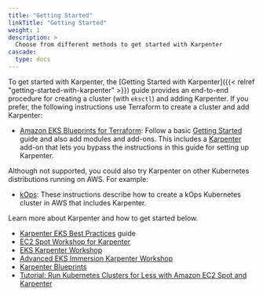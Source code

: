 ```yaml
---
title: "Getting Started"
linkTitle: "Getting Started"
weight: 1
description: >
  Choose from different methods to get started with Karpenter
cascade:
  type: docs
---
```



To get started with Karpenter, the [Getting Started with Karpenter]({{< relref "getting-started-with-karpenter" >}}) guide provides an end-to-end procedure for creating a cluster (with `eksctl`) and adding Karpenter.
If you prefer, the following instructions use Terraform to create a cluster and add Karpenter:

* [Amazon EKS Blueprints for Terraform](https://aws-ia.github.io/terraform-aws-eks-blueprints): Follow a basic [Getting Started](https://aws-ia.github.io/terraform-aws-eks-blueprints/v4.18.0/getting-started/) guide and also add modules and add-ons. This includes a [Karpenter](https://aws-ia.github.io/terraform-aws-eks-blueprints/v4.18.0/add-ons/karpenter/) add-on that lets you bypass the instructions in this guide for setting up Karpenter.

Although not supported, you could also try Karpenter on other Kubernetes distributions running on AWS. For example:

* [kOps](https://kops.sigs.k8s.io/operations/karpenter/): These instructions describe how to create a kOps Kubernetes cluster in AWS that includes Karpenter.

Learn more about Karpenter and how to get started below.

* [Karpenter EKS Best Practices](https://aws.github.io/aws-eks-best-practices/karpenter/) guide
* [EC2 Spot Workshop for Karpenter](https://ec2spotworkshops.com/karpenter.html)
* [EKS Karpenter Workshop](https://www.eksworkshop.com/docs/autoscaling/compute/karpenter/)
* [Advanced EKS Immersion Karpenter Workshop](https://catalog.workshops.aws/eks-advanced/karpenter/)
* [Karpenter Blueprints](https://github.com/aws-samples/karpenter-blueprints)
* [Tutorial: Run Kubernetes Clusters for Less with Amazon EC2 Spot and Karpenter](https://community.aws/tutorials/run-kubernetes-clusters-for-less-with-amazon-ec2-spot-and-karpenter#step-6-optional-simulate-spot-interruption)
